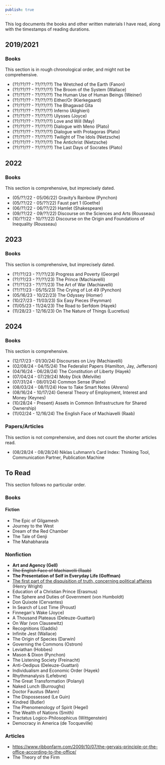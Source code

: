 ```yaml
---
publish: true
---
```


This log documents the books and other written materials I have read, along with the timestamps of reading durations.

## 2019/2021

### Books

This section is in rough chronological order, and might not be comprehensive.

- (??/??/?? - ??/??/??) The Wretched of the Earth (Fanon)
- (??/??/?? - ??/??/??) The Broom of the System (Wallace)
- (??/??/?? - ??/??/??) The Human Use of Human Beings (Weiner)
- (??/??/?? - ??/??/??) Either/Or (Kierkegaard)
- (??/??/?? - ??/??/??) The Bhagavad Gita
- (??/??/?? - ??/??/??) Inferno (Alighieri)
- (??/??/?? - ??/??/??) Ulysses (Joyce)
- (??/??/?? - ??/??/??) Love and Will (May)
- (??/??/?? - ??/??/??) Dialogue with Meno (Plato)
- (??/??/?? - ??/??/??) Dialogue with Protagoras (Plato)
- (??/??/?? - ??/??/??) Twilight of The Idols (Nietzsche)
- (??/??/?? - ??/??/??) The Antichrist (Nietzsche)
- (??/??/?? - ??/??/??) The Last Days of Socrates (Plato)

## 2022

### Books

This section is comprehensive, but imprecisely dated.

- (05/??/22 - 05/06/22) Gravity’s Rainbow (Pynchon)
- (05/??/22 - 05/??/22) Faust part 1 (Goethe)
- (06/??/22 - 06/??/22) Hamlet (Shakespeare)
- (09/??/22 - 09/??/22) Discourse on the Sciences and Arts (Rousseau)
- (10/??/22 - 10/??/22) Discourse on the Origin and Foundations of Inequality (Rousseau)

## 2023

### Books

This section is comprehensive, but imprecisely dated.

- (??/??/23 - ??/??/23) Progress and Poverty (George)
- (??/??/23 - ??/??/23) The Prince (Machiavelli)
- (??/??/23 - ??/??/23) The Art of War (Machiavelli)
- (??/??/23 - 05/15/23) The Crying of Lot 49 (Pynchon)
- (05/16/23 - 10/22/23) The Odyssey (Homer)
- (10/27/23 - 11/03/23) Six Easy Pieces (Feynman)
- (11/05/23 - 11/24/23) The Road to Serfdom (Hayek)
- (11/28/23 - 12/16/23) On The Nature of Things (Lucretius)

## 2024

### Books

This section is comprehensive.

- (12/17/23 - 01/30/24) Discourses on Livy (Machiavelli)
- (02/08/24 - 04/15/24) The Federalist Papers (Hamilton, Jay, Jefferson)
- (04/16/24 - 06/28/24) The Constitution of Liberty (Hayek)
- (07/04/24 - 07/29/24) Moby Dick (Melville)
- (07/31/24 - 08/01/24) Common Sense (Paine)
- (08/03/24 - 08/11/24) How to Take Smart Notes (Ahrens)
- (08/16/24 - 10/17/24) General Theory of Employment, Interest and Money (Keynes)
- (10/28/24 - Present) Assets in Common (Infrastructure for Shared Ownership)
- (11/02/24 - 12/16/24) The English Face of Machiavelli (Raab)



### Papers/Articles

This section is not comprehensive, and does not count the shorter articles read.

- (08/28/24 - 08/28/24) Niklas Luhmann’s Card Index: Thinking Tool, Communication Partner, Publication Machine

## To Read

This section follows no particular order.

### Books

#### Fiction

- The Epic of Gilgamesh
- Journey to the West
- Dream of the Red Chamber
- The Tale of Genji
- The Mahabharata

### Nonfiction
- **Art and Agency (Gell)**
- ~~The English Face of Machiavelli (Raab)~~
- **The Presentation of Self in Everyday Life (Goffman)**
- [The first part of the disquisition of truth, concerning political affaires](https://quod.lib.umich.edu/e/eebo2/A15753.0001.001?rgn=main;view=fulltext) (Henry Wright)
- Education of a Christian Prince (Erasmus)
- The Sphere and Duties of Government (von Humboldt)
- Don Quixote (Cervantes)
- In Search of Lost Time (Proust)
- Finnegan's Wake (Joyce)
- A Thousand Plateaus (Deleuze-Guattari)
- On War (von Clausewitz)
- Recognitions (Gaddis)
- Infinite Jest (Wallace)
- The Origin of Species (Darwin)
- Governing the Commons (Ostrom)
- Leviathan (Hobbes)
- Mason & Dixon (Pynchon)
- The Listening Society (Freinacht)
- Anti-Oedipus (Deleuze-Guattari)
- Individualism and Economic Order (Hayek)
- Rhythmanalysis (Lefebvre)
- The Great Transformation (Polanyi)
- Naked Lunch (Burroughs)
- Doctor Faustus (Mann)
- The Dispossessed (Le Guin)
- Kindred (Butler)
- The Phenomenology of Spirit (Hegel)
- The Wealth of Nations (Smith)
- Tractatus Logico-Philosophicus (Wittgenstein)
- Democracy in America (de Tocqueville)

### Articles

- https://www.ribbonfarm.com/2009/10/07/the-gervais-principle-or-the-office-according-to-the-office/
- The Theory of the Firm
